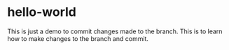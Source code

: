 # hello-world

This is just a demo to commit changes made to the branch.
This is to learn how to make changes to the branch and commit.
